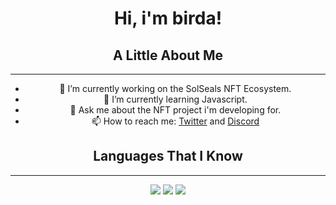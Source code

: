 <div align="center">

  
# Hi, i'm birda!

  
  
  
## A Little About Me
  
  ---
  
- 🔭 I’m currently working on the SolSeals NFT Ecosystem.
- 🌱 I’m currently learning Javascript.
- 💬 Ask me about the NFT project i'm developing for.
- 📫 How to reach me: [Twitter](https://twitter.com/birdaNFT) and [Discord](https://discord.gg/A5sqZSydJ3)

  
  
## Languages That I Know
  
  ---
  
  <img src="https://img.icons8.com/color/96/000000/html-5--v1.png"/>
  <img src="https://img.icons8.com/color/96/000000/css3.png"/>
  <img src="https://img.icons8.com/color/96/000000/javascript--v1.png"/>
</div>
